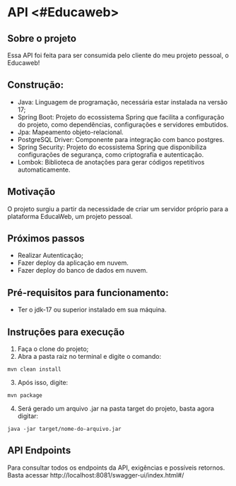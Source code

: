 # API <#Educaweb>

## Sobre o projeto
Essa API foi feita para ser consumida pelo cliente do meu projeto pessoal, o Educaweb!

## Construção:
- Java: Linguagem de programação, necessária estar instalada na versão 17;
- Spring Boot: Projeto do ecossistema Spring que facilita a configuração do projeto, como dependências, configurações e servidores embutidos.
- Jpa: Mapeamento objeto-relacional.
- PostgreSQL Driver: Componente para integração com banco postgres.
- Spring Security: Projeto do ecossistema Spring que disponibiliza configurações de segurança, como criptografia e autenticação.
- Lombok: Biblioteca de anotações para gerar códigos repetitivos automaticamente.

## Motivação
O projeto surgiu a partir da necessidade de criar um servidor próprio para a plataforma EducaWeb, um projeto pessoal.

## Próximos passos
- Realizar Autenticação;
- Fazer deploy da aplicação em nuvem.
- Fazer deploy do banco de dados em nuvem.

## Pré-requisitos para funcionamento:
- Ter o jdk-17 ou superior instalado em sua máquina.

## Instruções para execução
1. Faça o clone do projeto;
2. Abra a pasta raiz no terminal e digite o comando:
```
mvn clean install
```
3. Após isso, digite: 
```
mvn package
```
4. Será gerado um arquivo .jar na pasta target do projeto, basta agora digitar:
```
java -jar target/nome-do-arquivo.jar
```
## API Endpoints
Para consultar todos os endpoints da API, exigências e possíveis retornos. Basta acessar http://localhost:8081/swagger-ui/index.html#/


